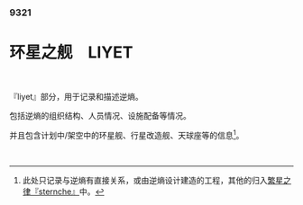 ### 9321

# 环星之舰 &ensp; LIYET

<br/>

『liyet』部分，用于记录和描述逆熵。

包括逆熵的组织结构、人员情况、设施配备等情况。

并且包含计划中/架空中的环星舰、行星改造舰、天球座等的信息[^<sup>1</sup>]。

<br/>

[^<sup>1</sup>]: 此处只记录与逆熵有直接关系，或由逆熵设计建造的工程，其他的归入[繁星之律『sternche』](./6371/README.md)中。